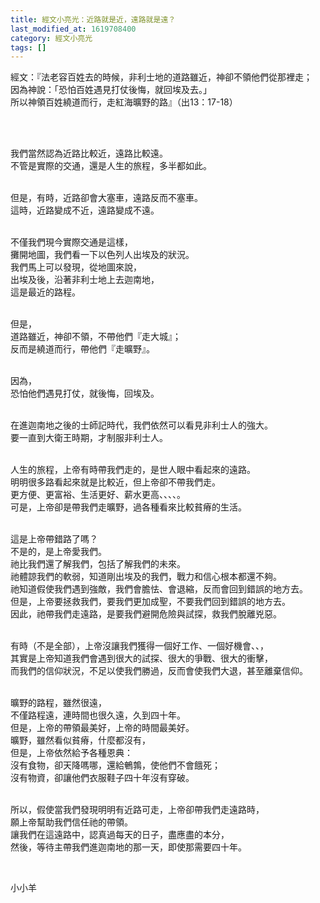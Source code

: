 ```yaml
---
title: 經文小亮光：近路就是近，遠路就是遠？
last_modified_at: 1619708400
category: 經文小亮光
tags: []
---
```


<p>經文：『法老容百姓去的時候，非利士地的道路雖近，神卻不領他們從那裡走；<br>
因為神說：「恐怕百姓遇見打仗後悔，就回埃及去。」<br>
所以神領百姓繞道而行，走紅海曠野的路』（出13：17-18）</p>

<p>&nbsp;</p>

<p><br>
我們當然認為近路比較近，遠路比較遠。<br>
不管是實際的交通，還是人生的旅程，多半都如此。</p>

<p><br>
但是，有時，近路卻會大塞車，遠路反而不塞車。<br>
這時，近路變成不近，遠路變成不遠。</p>

<p><br>
不僅我們現今實際交通是這樣，<br>
攤開地圖，我們看一下以色列人出埃及的狀況。<br>
我們馬上可以發現，從地圖來說，<br>
出埃及後，沿著非利士地上去迦南地，<br>
這是最近的路程。</p>

<p><br>
但是，<br>
道路雖近，神卻不領，不帶他們『走大城』；<br>
反而是繞道而行，帶他們『走曠野』。</p>

<p><br>
因為，<br>
恐怕他們遇見打仗，就後悔，回埃及。</p>

<p><br>
在進迦南地之後的士師記時代，我們依然可以看見非利士人的強大。<br>
要一直到大衛王時期，才制服非利士人。</p>

<p><br>
人生的旅程，上帝有時帶我們走的，是世人眼中看起來的遠路。<br>
明明很多路看起來就是比較近，但上帝卻不帶我們走。<br>
更方便、更富裕、生活更好、薪水更高、、、、。<br>
可是，上帝卻是帶我們走曠野，過各種看來比較貧瘠的生活。</p>

<p><br>
這是上帝帶錯路了嗎？<br>
不是的，是上帝愛我們。<br>
祂比我們還了解我們，包括了解我們的未來。<br>
祂體諒我們的軟弱，知道剛出埃及的我們，戰力和信心根本都還不夠。<br>
祂知道假使我們遇到強敵，我們會膽怯、會退縮，反而會回到錯誤的地方去。<br>
但是，上帝要拯救我們，要我們更加成聖，不要我們回到錯誤的地方去。<br>
因此，祂帶我們走遠路，是要我們避開危險與試探，救我們脫離兇惡。</p>

<p><br>
有時（不是全部），上帝沒讓我們獲得一個好工作、一個好機會、、，<br>
其實是上帝知道我們會遇到很大的試探、很大的爭戰、很大的衝擊，<br>
而我們的信仰狀況，不足以使我們勝過，反而會使我們大退，甚至離棄信仰。</p>

<p><br>
曠野的路程，雖然很遠，<br>
不僅路程遠，連時間也很久遠，久到四十年。<br>
但是，上帝的帶領最美好，上帝的時間最美好。<br>
曠野，雖然看似貧瘠，什麼都沒有，<br>
但是，上帝依然給予各種恩典：<br>
沒有食物，卻天降嗎哪，還給鵪鶉，使他們不會餓死；<br>
沒有物資，卻讓他們衣服鞋子四十年沒有穿破。</p>

<p><br>
所以，假使當我們發現明明有近路可走，上帝卻帶我們走遠路時，<br>
願上帝幫助我們信任祂的帶領。<br>
讓我們在這遠路中，認真過每天的日子，盡應盡的本分，<br>
然後，等待主帶我們進迦南地的那一天，即使那需要四十年。</p>

<p>&nbsp;</p>

<p>小小羊</p>

<p>&nbsp;</p>

<p>&nbsp;</p>

